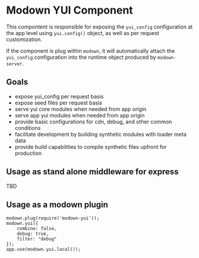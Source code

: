 # Modown YUI Component

This compontent is responsible for exposing the
`yui_config` configuration at the app level using
`yui.config()` object, as well as per request
customization.

If the component is plug within `modown`, it will
automatically attach the `yui_config` configuration
into the runtime object produced by `modown-server`.

## Goals

 * expose yui_config per request basis
 * expose seed files per request basis
 * serve yui core modules when needed from app origin
 * serve app yui modules when needed from app origin
 * provide basic configurations for cdn, debug, and other common conditions
 * facilitate development by building synthetic modules with loader meta data
 * provide build capabilities to compile synthetic files upfront for production

## Usage as stand alone middleware for express

TBD

## Usage as a modown plugin

```
modown.plug(require('modown-yui'));
modown.yui({
    combine: false,
    debug: true,
    filter: "debug"
});
app.use(modown.yui.local());
```